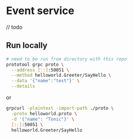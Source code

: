 
# Event service

// todo

## Run locally

```sh
# need to be run from directory with this repo
prototool grpc proto \
  --address [::]:50051 \
  --method helloworld.Greeter/SayHello \
  --data '{"name":"test"}' \
  --details
```                    

or 

```sh
grpcurl -plaintext -import-path ./proto \
  -proto helloworld.proto \
  -d '{"name": "Tonic"}' \
  [::]:50051 \
  helloworld.Greeter/SayHello

```
